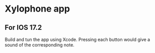 # Xylophone app
## For IOS 17.2

Build and tun the app using Xcode.
Pressing each button would give a sound of the corresponding note. 